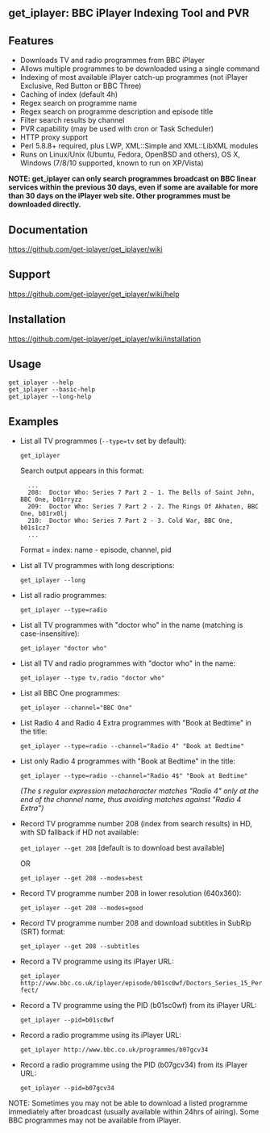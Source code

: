 ## get_iplayer: BBC iPlayer Indexing Tool and PVR

## Features

* Downloads TV and radio programmes from BBC iPlayer
* Allows multiple programmes to be downloaded using a single command
* Indexing of most available iPlayer catch-up programmes (not iPlayer Exclusive, Red Button or BBC Three)
* Caching of index (default 4h)
* Regex search on programme name 
* Regex search on programme description and episode title
* Filter search results by channel
* PVR capability (may be used with cron or Task Scheduler)
* HTTP proxy support
* Perl 5.8.8+ required, plus LWP, XML::Simple and XML::LibXML modules
* Runs on Linux/Unix (Ubuntu, Fedora, OpenBSD and others), OS X, Windows (7/8/10 supported, known to run on XP/Vista)

**NOTE: get_iplayer can only search programmes broadcast on BBC linear services within the previous 30 days, even if some are available for more than 30 days on the iPlayer web site. Other programmes must be downloaded directly.**

## Documentation

<https://github.com/get-iplayer/get_iplayer/wiki>
	
## Support

<https://github.com/get-iplayer/get_iplayer/wiki/help>

## Installation

<https://github.com/get-iplayer/get_iplayer/wiki/installation>

## Usage 
  
	get_iplayer --help
	get_iplayer --basic-help
	get_iplayer --long-help

## Examples

* List all TV programmes (`--type=tv` set by default):

	`get_iplayer`

	Search output appears in this format:

		...
		208:  Doctor Who: Series 7 Part 2 - 1. The Bells of Saint John, BBC One, b01rryzz
		209:  Doctor Who: Series 7 Part 2 - 2. The Rings Of Akhaten, BBC One, b01rx0lj
		210:  Doctor Who: Series 7 Part 2 - 3. Cold War, BBC One, b01s1cz7
		...

	Format = index: name - episode, channel, pid 
  
* List all TV programmes with long descriptions:

	`get_iplayer --long`

* List all radio programmes:

	`get_iplayer --type=radio`

* List all TV programmes with "doctor who" in the name (matching is case-insensitive):

	`get_iplayer "doctor who"`

* List all TV and radio programmes with "doctor who" in the name:

	`get_iplayer --type tv,radio "doctor who"`

* List all BBC One programmes:

	`get_iplayer --channel="BBC One"`

* List Radio 4 and Radio 4 Extra programmes with "Book at Bedtime" in the title:

	`get_iplayer --type=radio --channel="Radio 4" "Book at Bedtime"`
	
* List only Radio 4 programmes with "Book at Bedtime" in the title:

	`get_iplayer --type=radio --channel="Radio 4$" "Book at Bedtime"`

	*(The `$` regular expression metacharacter matches "Radio 4" only at the end of the channel name, thus avoiding matches against "Radio 4 Extra")*

* Record TV programme number 208 (index from search results) in HD, with SD fallback if HD not available:

	`get_iplayer --get 208` [default is to download best available]
	
	OR	

	`get_iplayer --get 208 --modes=best`

* Record TV programme number 208 in lower resolution (640x360):

	`get_iplayer --get 208 --modes=good`

* Record TV programme number 208 and download subtitles in SubRip (SRT) format:

	`get_iplayer --get 208 --subtitles`

* Record a TV programme using its iPlayer URL:

	`get_iplayer http://www.bbc.co.uk/iplayer/episode/b01sc0wf/Doctors_Series_15_Perfect/`

* Record a TV programme using the PID (b01sc0wf) from its iPlayer URL:

	`get_iplayer --pid=b01sc0wf`
	
* Record a radio programme using its iPlayer URL:

    `get_iplayer http://www.bbc.co.uk/programmes/b07gcv34`	
* Record a radio programme using the PID (b07gcv34) from its iPlayer URL:

	`get_iplayer --pid=b07gcv34`
  

NOTE: Sometimes you may not be able to download a listed programme immediately after broadcast (usually available within 24hrs of airing). Some BBC programmes may not be available from iPlayer.
